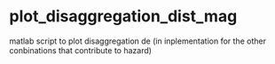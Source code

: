 # plot_disaggregation_dist_mag
matlab script to plot disaggregation de (in inplementation for the other conbinations that contribute to hazard)
